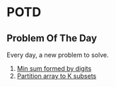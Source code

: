 # POTD
## Problem Of The Day

Every day, a new problem to solve.

1.  [Min sum formed by digits](/problems/Min%20sum%20formed%20by%20digits/job.md)
2.  [Partition array to K subsets](/problems/Partition%20array%20to%20K%20subsets/job.md)